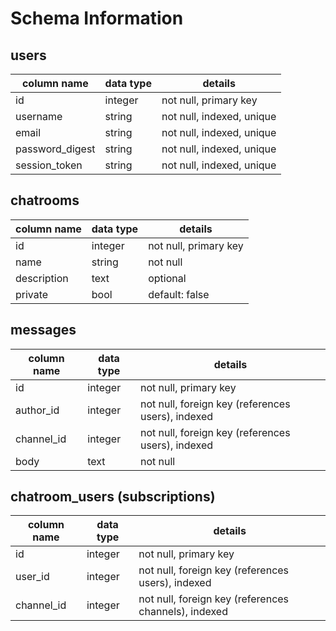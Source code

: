 # Schema Information

## users
column name     | data type | details
----------------|-----------|-----------------------
id              | integer   | not null, primary key
username        | string    | not null, indexed, unique
email           | string    | not null, indexed, unique
password_digest | string    | not null, indexed, unique
session_token   | string    | not null, indexed, unique


## chatrooms
column name | data type | details
------------|-----------|-----------------------
id          | integer   | not null, primary key
name        | string    | not null
description | text      | optional
private     | bool      | default: false

## messages
column name | data type | details
------------|-----------|-----------------------
id          | integer   | not null, primary key
author_id   | integer   | not null, foreign key (references users), indexed
channel_id  | integer   | not null, foreign key (references users), indexed
body        | text      | not null

## chatroom_users (subscriptions)
column name | data type | details
------------|-----------|-----------------------
id          | integer   | not null, primary key
user_id     | integer   | not null, foreign key (references users), indexed
channel_id  | integer   | not null, foreign key (references channels), indexed

